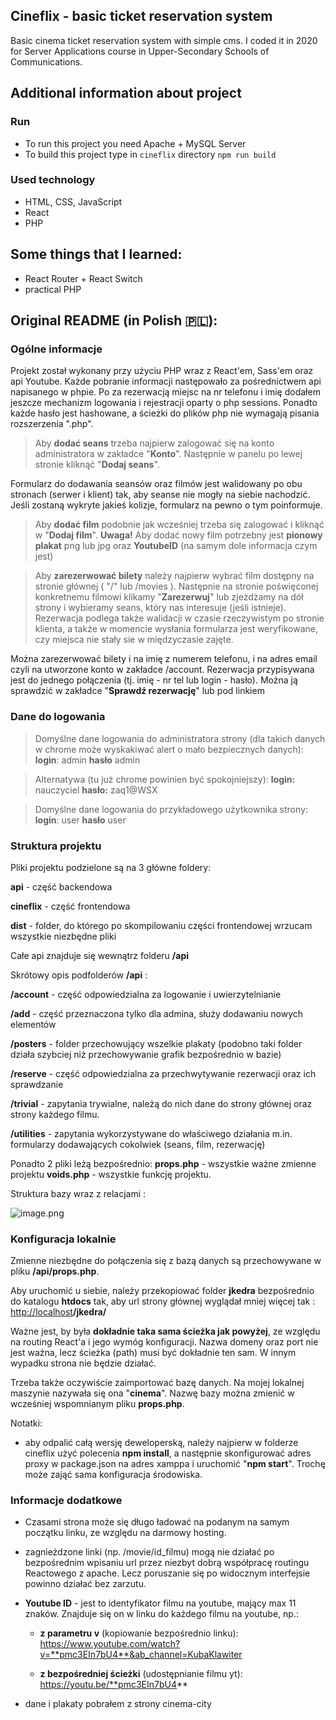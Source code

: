 ## Cineflix - basic ticket reservation system
Basic cinema ticket reservation system with simple cms.
I coded it in 2020 for Server Applications course in Upper-Secondary Schools of Communications.
## Additional information about project
### Run
- To run this project you need Apache + MySQL Server
- To build this project type in `cineflix` directory `npm run build`
### Used technology
- HTML, CSS, JavaScript
- React
- PHP
## Some things that I learned:
- React Router + React Switch
- practical PHP


## Original README (in Polish 🇵🇱):

### Ogólne informacje
Projekt został wykonany przy użyciu PHP wraz z React'em, Sass'em oraz api Youtube. Każde pobranie informacji następowało za pośrednictwem api napisanego w phpie. Po za rezerwacją miejsc na nr telefonu i imię dodałem jeszcze mechanizm logowania i rejestracji oparty o php sessions. Ponadto każde hasło jest hashowane, a ścieżki do plików php nie wymagają pisania rozszerzenia ".php".

> Aby  **dodać seans** trzeba najpierw zalogować się na konto administratora w zakładce "**Konto**". Następnie w panelu po lewej stronie kliknąć "**Dodaj seans**".

Formularz do dodawania seansów oraz filmów jest walidowany po obu stronach (serwer i klient) tak, aby seanse nie mogły na siebie nachodzić. Jeśli zostaną wykryte jakieś kolizje, formularz na pewno o tym poinformuje.

> Aby  **dodać film** podobnie jak wcześniej trzeba się zalogować i kliknąć w "**Dodaj film**".  **Uwaga!** Aby dodać nowy film potrzebny jest  **pionowy plakat** png lub jpg oraz  **YoutubeID** (na samym dole informacja czym jest)

> Aby  **zarezerwować bilety** należy najpierw wybrać film dostępny na stronie głównej ( "/" lub /movies ). Następnie na stronie poświęconej konkretnemu filmowi klikamy "**Zarezerwuj**" lub zjeżdżamy na dół strony i wybieramy seans, który nas interesuje (jeśli istnieje). Rezerwacja podlega także walidacji w czasie rzeczywistym po stronie klienta, a także w momencie wysłania formularza jest weryfikowane, czy miejsca nie stały sie w międzyczasie zajęte.

  

Można zarezerwować bilety i na imię z numerem telefonu, i na adres email czyli na utworzone konto w zakładce /account. Rezerwacja przypisywana jest do jednego połączenia (tj. imię - nr tel lub login - hasło). Można ją sprawdzić w zakładce "**Sprawdź rezerwację**" lub pod linkiem

  

### Dane do logowania 

> Domyślne dane logowania do administratora strony (dla takich danych w chrome może wyskakiwać alert o mało bezpiecznych danych):
**login**:
admin
**hasło**
admin

> Alternatywa (tu już chrome powinien być spokojniejszy):
**login:**
nauczyciel
**hasło:**
zaq1@WSX

> Domyślne dane logowania do przykładowego użytkownika strony:
**login**:
user
**hasło**
user

  

### Struktura projektu 

Pliki projektu podzielone są na 3 główne foldery:

**api** - część backendowa

**cineflix** - część frontendowa

**dist** - folder, do którego po skompilowaniu części frontendowej wrzucam wszystkie niezbędne pliki

  

Całe api znajduje się wewnątrz folderu  **/api**

Skrótowy opis podfolderów  **/api**  :

**/account**  - część odpowiedzialna za logowanie i uwierzytelnianie

**/add** - część przeznaczona tylko dla admina, służy dodawaniu nowych elementów

**/posters** - folder przechowujący wszelkie plakaty (podobno taki folder działa szybciej niż przechowywanie grafik bezpośrednio w bazie)

**/reserve** - część odpowiedzialna za przechwytywanie rezerwacji oraz ich sprawdzanie

**/trivial** - zapytania trywialne, należą do nich dane do strony głównej oraz strony każdego filmu.

**/utilities** - zapytania wykorzystywane do właściwego działania m.in. formularzy dodawających cokolwiek (seans, film, rezerwację)

Ponadto 2 pliki leżą bezpośrednio:
**props.php** - wszystkie ważne zmienne projektu
**voids.php** - wszystkie funkcję projektu.

  

Struktura bazy wraz z relacjami :

![image.png](https://mail.google.com/mail/u/1?ui=2&ik=1c1cf6264a&attid=0.1&permmsgid=msg-a:r-7216269704673739797&th=175f2a3d78cdb2ea&view=fimg&fur=ip&sz=s0-l75-ft&attbid=ANGjdJ9Rk5zslZRj6gWjaXzV8_V4za7kTiIyk4gKyITfqYMMld1Ra1XMpcNohnzLUkdwk6GxOa2gBYgxTKGSeLG_z_AKL5zIGLRBlv7HLaTJh-Mgz1IqirdnpaX_70o&disp=emb&realattid=ii_khtssi3z0)  

  

### Konfiguracja lokalnie 

Zmienne niezbędne do połączenia się z bazą danych są przechowywane w pliku  **/api/props.php**.

Aby uruchomić u siebie, należy przekopiować folder  **jkedra** bezpośrednio do katalogu  **htdocs** tak, aby url strony głównej wyglądał mniej więcej tak :  [http://localhost](http://localhost/jkedra)**/jkedra/**

Ważne jest, by była  **dokładnie taka sama ścieżka jak powyżej**, ze względu na routing React'a i jego wymóg konfiguracji. Nazwa domeny oraz port nie jest ważna, lecz ścieżka (path) musi być dokładnie ten sam. W innym wypadku strona nie będzie działać.

Trzeba także oczywiście zaimportować bazę danych. Na mojej lokalnej maszynie nazywała się ona "**cinema**". Nazwę bazy można zmienić w wcześniej wspomnianym pliku  **props.php**.  

Notatki:
* aby odpalić całą wersję deweloperską, należy najpierw w folderze  cineflix  użyć polecenia  **npm install**, a następnie skonfigurować adres proxy w package.json na adres xamppa i uruchomić "**npm start**". Trochę może zająć sama konfiguracja środowiska.

### Informacje dodatkowe 

- Czasami strona może się długo ładować na podanym na samym początku linku, ze względu na darmowy hosting.

- zagnieżdzone linki (np. /movie/id_filmu) mogą nie działać po bezpośrednim wpisaniu url przez niezbyt dobrą współpracę routingu Reactowego z apache. Lecz poruszanie się po widocznym interfejsie powinno działać bez zarzutu.

-  **Youtube ID**  - jest to identyfikator filmu na youtube, mający max 11 znaków. Znajduje się on w linku do każdego filmu na youtube, np.:  
	- **z parametru v** (kopiowanie bezpośrednio linku): https://www.youtube.com/watch?v=**pmc3EIn7bU4**&ab_channel=KubaKlawiter  

	- **z bezpośredniej ścieżki** (udostępnianie filmu yt):
		https://youtu.be/**pmc3EIn7bU4**  

- dane i plakaty pobrałem z strony cinema-city
